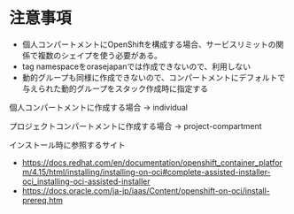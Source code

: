 # 注意事項
- 個人コンパートメントにOpenShiftを構成する場合、サービスリミットの関係で複数のシェイプを使う必要がある。
- tag namespaceをorasejapanでは作成できないので、利用しない
- 動的グループも同様に作成できないので、コンパートメントにデフォルトで与えられた動的グループをスタック作成時に指定する


個人コンパートメントに作成する場合 -> individual

プロジェクトコンパートメントに作成する場合 -> project-compartment


インストール時に参照するサイト
- https://docs.redhat.com/en/documentation/openshift_container_platform/4.15/html/installing/installing-on-oci#complete-assisted-installer-oci_installing-oci-assisted-installer
- https://docs.oracle.com/ja-jp/iaas/Content/openshift-on-oci/install-prereq.htm